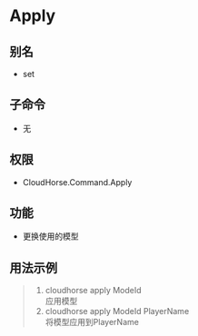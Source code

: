# Apply

## 别名

* set

## 子命令

* 无

## 权限

* CloudHorse.Command.Apply

## 功能

* 更换使用的模型

## 用法示例

> 1. cloudhorse apply ModeId\
>    应用模型
> 2. cloudhorse apply ModeId PlayerName\
>    将模型应用到PlayerName
